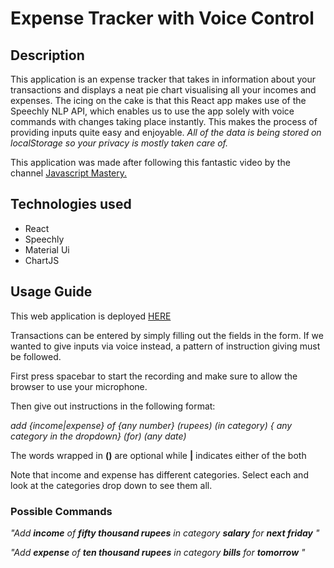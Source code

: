 <h1>Expense Tracker with Voice Control</h1>
<h2>Description</h2>
<p>This application is an expense tracker that takes in information about your transactions and displays a neat 
    pie chart visualising all your incomes and expenses. The icing on the cake is that this React app makes use 
    of the Speechly NLP API, which enables us to use the app solely with voice commands with changes taking place
    instantly. This makes the process of providing inputs quite easy and enjoyable. <em>All of the data is being stored on 
        localStorage so your privacy is mostly taken care of.
    </em>
</p>
<p>This application was made after following this fantastic video by the channel <a href="https://www.youtube.com/watch?v=NnUFOWR_V4Y">Javascript Mastery.</a> </p>
<h2>Technologies used</h2>
<ul>
    <li>React</li>
    <li>Speechly</li>
    <li>Material Ui</li>
    <li>ChartJS</li>
</ul>
<h2>Usage Guide</h2>
<p>
    This web application is deployed <a href="https://srivathsa-yashwanth.github.io/expense_tracker_voice/">HERE</a>
</p>
<p>
    Transactions can be entered by simply filling out the fields in the form. If we wanted to give inputs via voice 
    instead, a pattern of instruction giving must be followed.
</p>
<p>First press spacebar to start the recording and make sure to allow the browser to use your microphone.</p>
<p>Then give out instructions in the following format:</p>
<p> <em>add {income|expense} of {any number} (rupees) (in category) { any category in the dropdown} (for) (any date) </em></p>
<p>The words wrapped in <strong>()</strong> are optional while <strong>|</strong> indicates either of the both </p>
<p>Note that income and expense has different categories. Select each and look at the categories drop down to see them all.</p>
<h3>Possible Commands</h3>
<p>
    <em>"Add <strong>income</strong> of <strong>fifty thousand rupees</strong> in category <strong>salary</strong> for <strong>next friday</strong> "</em>
</p>
<p>
    <em>"Add <strong>expense</strong> of <strong>ten thousand rupees</strong> in category <strong>bills</strong> for <strong>tomorrow</strong> "</em>
</p>


